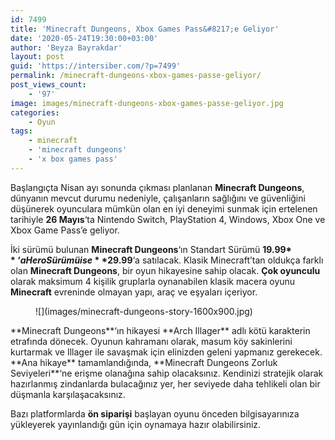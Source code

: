 ```yaml
---
id: 7499
title: 'Minecraft Dungeons, Xbox Games Pass&#8217;e Geliyor'
date: '2020-05-24T19:30:00+03:00'
author: 'Beyza Bayrakdar'
layout: post
guid: 'https://intersiber.com/?p=7499'
permalink: /minecraft-dungeons-xbox-games-passe-geliyor/
post_views_count:
    - '97'
image: images/minecraft-dungeons-xbox-games-passe-geliyor.jpg
categories:
    - Oyun
tags:
    - minecraft
    - 'minecraft dungeons'
    - 'x box games pass'
---
```


Başlangıçta Nisan ayı sonunda çıkması planlanan **Minecraft Dungeons**, dünyanın mevcut durumu nedeniyle, çalışanların sağlığını ve güvenliğini düşünerek oyunculara mümkün olan en iyi deneyimi sunmak için ertelenen tarihiyle **26 Mayıs**‘ta Nintendo Switch, PlayStation 4, Windows, Xbox One ve Xbox Game Pass’e geliyor.

İki sürümü bulunan **Minecraft Dungeons**‘ın Standart Sürümü **19.99$**‘a Hero Sürümü ise **29.99$**‘a satılacak. Klasik Minecraft’tan oldukça farklı olan **Minecraft Dungeons**, bir oyun hikayesine sahip olacak. **Çok oyunculu** olarak maksimum 4 kişilik gruplarla oynanabilen klasik macera oyunu **Minecraft** evreninde olmayan yapı, araç ve eşyaları içeriyor.

<figure class="wp-block-image size-large">![](images/minecraft-dungeons-story-1600x900.jpg)</figure>**Minecraft Dungeons**‘ın hikayesi **Arch Illager** adlı kötü karakterin etrafında dönecek. Oyunun kahramanı olarak, masum köy sakinlerini kurtarmak ve Illager ile savaşmak için elinizden geleni yapmanız gerekecek. **Ana hikaye** tamamlandığında, **Minecraft Dungeons Zorluk Seviyeleri**‘ne erişme olanağına sahip olacaksınız. Kendinizi stratejik olarak hazırlanmış zindanlarda bulacağınız yer, her seviyede daha tehlikeli olan bir düşmanla karşılaşacaksınız.

Bazı platformlarda **ön siparişi** başlayan oyunu önceden bilgisayarınıza yükleyerek yayınlandığı gün için oynamaya hazır olabilirsiniz.